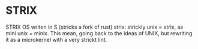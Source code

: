 # STRIX
STRIX OS writen in S (stricks a fork of rust)
strix: strickly unix = strix, as mini unix = minix. 
This mean, going back to the ideas of UNIX, but rewriting it as a microkernel with a very strickt lint.
